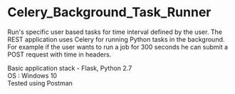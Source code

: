# Celery_Background_Task_Runner
Run's specific user based tasks for time interval defined by the user. The REST application uses Celery for running Python tasks in the background. For example if the user wants to run a job for 300 seconds he can submit a POST request with time in headers.

<p>
Basic application stack - Flask, Python 2.7 <br>
OS : Windows 10 <br>
Tested using Postman<br>
